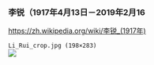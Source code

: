 ### 李锐（1917年4月13日－2019年2月16
https://zh.wikipedia.org/wiki/李锐_(1917年)

`Li_Rui_crop.jpg (198×283)`<br>
![](https://upload.wikimedia.org/wikipedia/commons/6/67/Li_Rui_crop.jpg)
